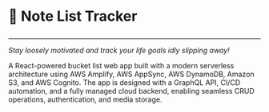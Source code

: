 <p align="left" style="font-size: 28px;"><b>🎯 Note List Tracker </b></p>
<hr>

<i>Stay loosely motivated and track your life goals idly slipping away!</i>

A React-powered bucket list web app built with a modern serverless architecture using AWS Amplify, AWS AppSync, AWS DynamoDB, Amazon S3, and AWS Cognito. The app is designed with a GraphQL API, CI/CD automation, and a fully managed cloud backend, enabling seamless CRUD operations, authentication, and media storage.
